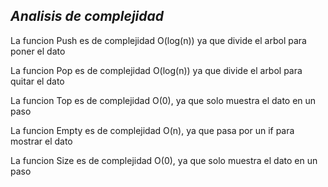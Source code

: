 *Analisis de complejidad*
---------------------------------

La funcion Push es de complejidad O(log(n)) ya que divide el arbol para poner el dato

La funcion Pop es de complejidad O(log(n)) ya que divide el arbol para quitar el dato

La funcion Top es de complejidad O(0), ya que solo muestra el dato en un paso

La funcion Empty es de complejidad O(n), ya que pasa por un if para mostrar el dato

La funcion Size es de complejidad O(0), ya que solo muestra el dato en un paso
